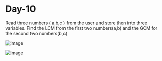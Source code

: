 # Day-10

Read three numbers ( a,b,c ) from the user and store then into three variables. Find the LCM from the first two numbers(a,b) and the GCM for the second two numbers(b,c)

![image](https://github.com/user-attachments/assets/dc70524a-3c38-4249-b8d4-e745c308e4fb)

![image](https://github.com/user-attachments/assets/e1da6892-d812-46a6-b2a9-fb2f8c4522ad)


